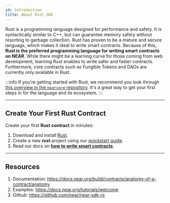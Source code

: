 ```yaml
---
id: introduction
title: About Rust SDK
---
```


Rust is a programming language designed for performance and safety. It is syntactically similar to C++, but can guarantee memory safety without resorting to garbage collection. Rust has proven to be a mature and secure language, which makes it ideal to write smart contracts. Because of this, **Rust is the preferred programming language for writing smart contracts on NEAR**. While there might be a learning curve for those coming from web development, learning Rust enables to write safer and faster contracts. Furthermore, core contracts such as Fungible Tokens and DAOs are currently only available in Rust.

:::info 
If you're getting started with Rust, we recommend you look through [this overview in the `nearcore` repository](https://github.com/near/nearcore/blob/master/docs/practices/rust.md). It's a great way to get your first steps in for the language and its ecosystem. 
:::

---

## Create Your First Rust Contract
Create your first **Rust contract** in minutes:
1. Download and install [Rust](https://doc.rust-lang.org/book/ch01-01-installation.html).
2. Create a new **rust** project using our [quickstart guide](../../2.build/quickstart.md).
3. Read our docs on **[how to write smart contracts](../../2.build/2.smart-contracts/anatomy-of-a-contract/anatomy.md)**.

---

## Resources
1. Documentation: https://docs.near.org/build/contracts/anatomy-of-a-contract/anatomy
2. Examples: https://docs.near.org/tutorials/welcome
3. Github: https://github.com/near/near-sdk-rs